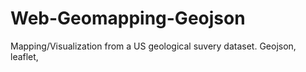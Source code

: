 # Web-Geomapping-Geojson
Mapping/Visualization  from a US geological suvery dataset. Geojson, leaflet, 
